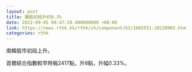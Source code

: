 ```yaml
---
layout: post
title: 韓股初段升約0.3%
date: 2022-09-05 08:47:29.000000000 +08:00
link: https://news.rthk.hk/rthk/ch/component/k2/1665551-20220905.htm
categories: rthk
---
```


南韓股市初段上升。

首爾綜合指數較早時報2417點，升8點，升幅0.33%。

